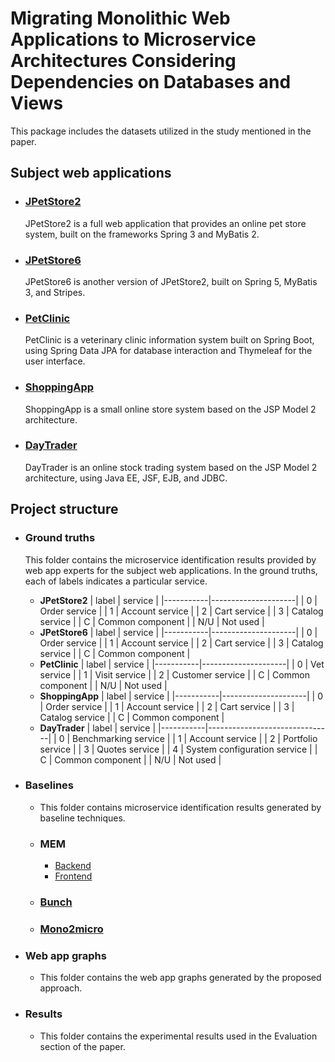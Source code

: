 # Migrating Monolithic Web Applications to Microservice Architectures Considering Dependencies on Databases and Views
 
This package includes the datasets utilized in the study mentioned in the paper.

## Subject web applications
+ ### [JPetStore2](https://github.com/KimJongSung/jPetStore)
  JPetStore2 is a full web application that provides an online pet store system, built on the frameworks Spring 3 and MyBatis 2.
+ ### [JPetStore6](https://github.com/mybatis/jpetstore-6)
  JPetStore6 is another version of JPetStore2, built on Spring 5, MyBatis 3, and Stripes.
+ ### [PetClinic](https://github.com/spring-projects/spring-petclinic)
  PetClinic is a veterinary clinic information system built on Spring Boot, using Spring Data JPA for database interaction and Thymeleaf for the user interface. 
+ ### [ShoppingApp](https://github.com/manhduydl/Shopping-web-Jsp-Servlet)
  ShoppingApp is a small online store system  based on the JSP Model 2 architecture.
+ ### [DayTrader](https://github.com/WASdev/sample.daytrader7)
  DayTrader is an online stock trading system based on the JSP Model 2 architecture, using Java EE, JSF, EJB, and JDBC.
## Project structure
+ ### Ground truths
  This folder contains the microservice identification results provided by web app experts for the subject web applications.
  In the ground truths, each of labels indicates a particular service.
  
    - **JPetStore2**
      | label | service          |
      |-----------|---------------------|
      | 0         | Order service       |
      | 1         | Account service     |
      | 2         | Cart service        |
      | 3         | Catalog service     |
      | C         | Common component    |
      | N/U       | Not used            |
    - **JPetStore6**
      | label | service          |
      |-----------|---------------------|
      | 0         | Order service       |
      | 1         | Account service     |
      | 2         | Cart service        |
      | 3         | Catalog service     |
      | C         | Common component    |
    - **PetClinic**
      | label | service          |
      |-----------|---------------------|
      | 0         | Vet service         |
      | 1         | Visit service       |
      | 2         | Customer service    |
      | C         | Common component    |
      | N/U       | Not used            |
    - **ShoppingApp**
      | label | service          |
      |-----------|---------------------|
      | 0         | Order service       |
      | 1         | Account service     |
      | 2         | Cart service        |
      | 3         | Catalog service     |
      | C         | Common component    |
    - **DayTrader**
      | label | service          |
      |-----------|-------------------------------|
      | 0         | Benchmarking service          |
      | 1         | Account service               |
      | 2         | Portfolio service             |
      | 3         | Quotes service                |
      | 4         | System configuration service  |
      | C         | Common component              |
      | N/U       | Not used                      |
+ ### Baselines
    - This folder contains microservice identification results generated by baseline techniques.
    - ### **MEM** 
        + [Backend](https://github.com/gmazlami/microserviceExtraction-backend)
        + [Frontend](https://github.com/gmazlami/microserviceExtraction-frontend)
    - ### [**Bunch**](https://github.com/ArchitectingSoftware/Bunch)
    - ### [**Mono2micro**](https://github.com/rahlk/ASE21-Tutorial)
+ ### Web app graphs
    - This folder contains the web app graphs generated by the proposed approach.
+ ### Results
    - This folder contains the experimental results used in the Evaluation section of the paper.
